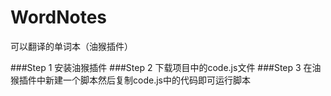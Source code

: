 # WordNotes
可以翻译的单词本（油猴插件）

###Step 1
安装油猴插件
###Step 2
下载项目中的code.js文件
###Step 3
在油猴插件中新建一个脚本然后复制code.js中的代码即可运行脚本
